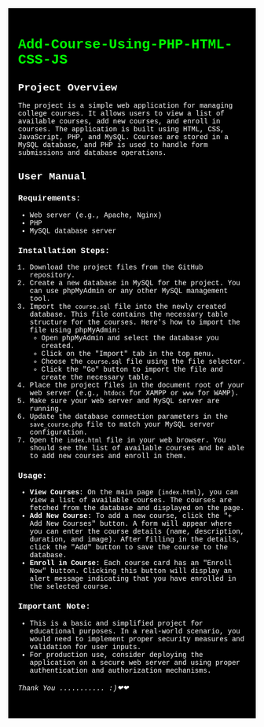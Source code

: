 <div style="background-color: black; color: white; padding: 20px; font-family: 'Courier New', monospace;">
  <h1 style="color: #00FF00;">Add-Course-Using-PHP-HTML-CSS-JS</h1>

  <h2>Project Overview</h2>

  <p>The project is a simple web application for managing college courses. It allows users to view a list of available courses, add new courses, and enroll in courses. The application is built using HTML, CSS, JavaScript, PHP, and MySQL. Courses are stored in a MySQL database, and PHP is used to handle form submissions and database operations.</p>

  <h2>User Manual</h2>

  <h3>Requirements:</h3>
  <ul>
    <li>Web server (e.g., Apache, Nginx)</li>
    <li>PHP</li>
    <li>MySQL database server</li>
  </ul>

  <h3>Installation Steps:</h3>
  <ol>
    <li>Download the project files from the GitHub repository.</li>
    <li>Create a new database in MySQL for the project. You can use phpMyAdmin or any other MySQL management tool.</li>
    <li>Import the <code>course.sql</code> file into the newly created database. This file contains the necessary table structure for the courses. Here's how to import the file using phpMyAdmin:
      <ul>
        <li>Open phpMyAdmin and select the database you created.</li>
        <li>Click on the "Import" tab in the top menu.</li>
        <li>Choose the <code>course.sql</code> file using the file selector.</li>
        <li>Click the "Go" button to import the file and create the necessary table.</li>
      </ul>
    </li>
    <li>Place the project files in the document root of your web server (e.g., <code>htdocs</code> for XAMPP or <code>www</code> for WAMP).</li>
    <li>Make sure your web server and MySQL server are running.</li>
    <li>Update the database connection parameters in the <code>save_course.php</code> file to match your MySQL server configuration.</li>
    <li>Open the <code>index.html</code> file in your web browser. You should see the list of available courses and be able to add new courses and enroll in them.</li>
  </ol>

  <h3>Usage:</h3>
  <ul>
    <li><strong>View Courses:</strong> On the main page (<code>index.html</code>), you can view a list of available courses. The courses are fetched from the database and displayed on the page.</li>
    <li><strong>Add New Course:</strong> To add a new course, click the "+ Add New Courses" button. A form will appear where you can enter the course details (name, description, duration, and image). After filling in the details, click the "Add" button to save the course to the database.</li>
    <li><strong>Enroll in Course:</strong> Each course card has an "Enroll Now" button. Clicking this button will display an alert message indicating that you have enrolled in the selected course.</li>
  </ul>

  <h3>Important Note:</h3>
  <ul>
    <li>This is a basic and simplified project for educational purposes. In a real-world scenario, you would need to implement proper security measures and validation for user inputs.</li>
    <li>For production use, consider deploying the application on a secure web server and using proper authentication and authorization mechanisms.</li>
  </ul>


 <h6>Thank You ........... :)❤❤ </h6>
